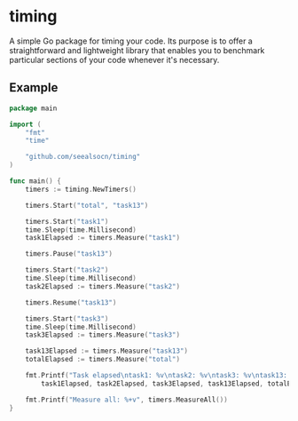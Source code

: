 # timing

A simple Go package for timing your code. Its purpose is to offer a straightforward and lightweight library that enables you to benchmark particular sections of your code whenever it's necessary.

## Example

```go
package main

import (
    "fmt"
    "time"

    "github.com/seealsocn/timing"
)

func main() {
    timers := timing.NewTimers()

    timers.Start("total", "task13")

    timers.Start("task1")
    time.Sleep(time.Millisecond)
    task1Elapsed := timers.Measure("task1")

    timers.Pause("task13")

    timers.Start("task2")
    time.Sleep(time.Millisecond)
    task2Elapsed := timers.Measure("task2")

    timers.Resume("task13")

    timers.Start("task3")
    time.Sleep(time.Millisecond)
    task3Elapsed := timers.Measure("task3")

    task13Elapsed := timers.Measure("task13")
    totalElapsed := timers.Measure("total")

    fmt.Printf("Task elapsed\ntask1: %v\ntask2: %v\ntask3: %v\ntask13: %v\ntotal: %v",
        task1Elapsed, task2Elapsed, task3Elapsed, task13Elapsed, totalElapsed)

    fmt.Printf("Measure all: %+v", timers.MeasureAll())
}
```
